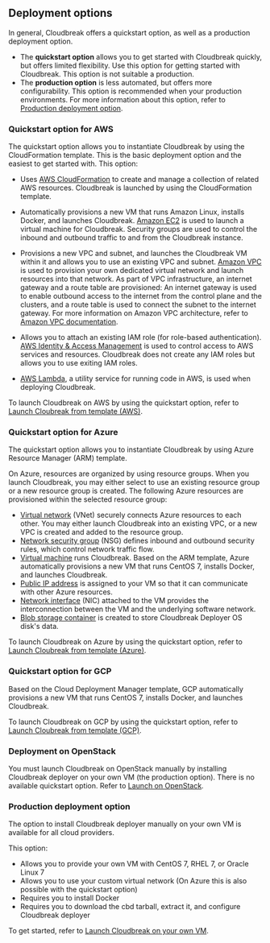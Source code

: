 ## Deployment options 

In general, Cloudbreak offers a quickstart option, as well as a production deployment option. 

* The **quickstart option** allows you to get started with Cloudbreak quickly, but offers limited flexibility. Use this option for getting started with Cloudbreak. This option is not suitable a production.        
* The **production option** is less automated, but offers more configurability. This option is recommended when your production environments. For more information about this option, refer to [Production deployment option](#production-deployment-option). 

### Quickstart option for AWS   

[Comment]: <> (This info is based on https://docs.hortonworks.com/HDPDocuments/HDCloudAWS/HDCloudAWS-1.16.5/bk_hdcloud-aws/content/index.html) 
  
The quickstart option allows you to instantiate Cloudbreak by using the CloudFormation template. This is the basic deployment option and the easiest to get started with. This option:

* Uses [AWS CloudFormation](https://aws.amazon.com/documentation/cloudformation/) to create and manage a collection of related AWS resources. Cloudbreak is launched by using the CloudFormation template.  

* Automatically provisions a new VM that runs Amazon Linux, installs Docker, and launches Cloudbreak. [Amazon EC2](https://aws.amazon.com/documentation/ec2/) is used to launch a virtual machine for Cloudbreak. Security groups are used to control the inbound and outbound traffic to and from the Cloudbreak instance. 
        
* Provisions a new VPC and subnet, and launches the Cloudbreak VM within it and allows you to use an existing VPC and subnet. [Amazon VPC](https://aws.amazon.com/documentation/vpc/) is used to provision your own dedicated virtual network and launch resources into that network. As part of VPC infrastructure, an internet gateway and a route table are provisioned: An internet gateway is used to enable outbound access to the internet from the control plane and the clusters, and a route table is used to connect the subnet to the internet gateway. For more information on Amazon VPC architecture, refer to [Amazon VPC documentation](https://docs.aws.amazon.com/AmazonVPC/latest/GettingStartedGuide/ExerciseOverview.html).    
    
* Allows you to attach an existing IAM role (for role-based authentication). [AWS Identity & Access Management](https://aws.amazon.com/documentation/iam/) is used to control access to AWS services and resources. Cloudbreak does not create any IAM roles but allows you to use exiting IAM roles.  
 
* [AWS Lambda](https://aws.amazon.com/documentation/lambda/), a utility service for running code in AWS, is used when deploying Cloudbreak.  

[Comment]: <> (What exactly is this Lambda service used for?) 

To launch Cloudbreak on AWS by using the quickstart option, refer to [Launch Cloubreak from template (AWS)](aws-launch.md).   


### Quickstart option for Azure     

[Comment]: <> (This info was pulled from https://hortonworks.github.io/cloudbreak-azure-docs/index.html)

The quickstart option allows you to instantiate Cloudbreak by using Azure Resource Manager (ARM) template. 

On Azure, resources are organized by using resource groups. When you launch Cloudbreak, you may either select to use an existing resource group or a new resource group is created. The following Azure resources are provisioned within the selected resource group:

* [Virtual network](https://docs.microsoft.com/en-us/azure/virtual-network/virtual-networks-overview) (VNet) securely connects Azure resources to each other. You may either launch Cloudbreak into an existing VPC, or a new VPC is created and added to the resource group.  
* [Network security group](https://docs.microsoft.com/en-us/azure/virtual-network/virtual-network-vnet-plan-design-arm) (NSG) defines inbound and outbound security rules, which control network traffic flow.  
* [Virtual machine](https://docs.microsoft.com/en-us/azure/virtual-machines/linux/overview?toc=%2Fazure%2Fvirtual-machines%2Flinux%2Ftoc.json) runs Cloudbreak. Based on the ARM template, Azure automatically provisions a new VM that runs CentOS 7, installs Docker, and launches Cloudbreak.   
* [Public IP address](https://docs.microsoft.com/en-us/azure/virtual-network/virtual-network-ip-addresses-overview-arm) is assigned to your VM so that it can communicate with other Azure resources.  
* [Network interface](https://docs.microsoft.com/en-us/azure/virtual-network/virtual-network-network-interface) (NIC) attached to the VM provides the interconnection between the VM and the underlying software network.  
* [Blob storage container](https://docs.microsoft.com/en-us/azure/storage/common/storage-introduction) is created to store Cloudbreak Deployer OS disk's data.  

To launch Cloudbreak on Azure by using the quickstart option, refer to [Launch Cloubreak from template (Azure)](azure-launch.md).

### Quickstart option for GCP   

Based on the Cloud Deployment Manager template, GCP automatically provisions a new VM that runs CentOS 7, installs Docker, and launches Cloudbreak. 

To launch Cloudbreak on GCP by using the quickstart option, refer to [Launch Cloubreak from template (GCP)](gcp-launch.md).


### Deployment on OpenStack  

You must launch Cloudbreak on OpenStack manually by installing Cloudbreak deployer on your own VM (the production option). There is no available quickstart option. Refer to [Launch on OpenStack](os-launch.md). 


### Production deployment option  
  
The option to install Cloudbreak deployer manually on your own VM is available for all cloud providers. 

This option:

 * Allows you to provide your own VM with CentOS 7, RHEL 7, or Oracle Linux 7  
 * Allows you to use your custom virtual network (On Azure this is also possible with the quickstart option)  
 * Requires you to install Docker  
 * Requires you to download the cbd tarball, extract it, and configure Cloudbreak deployer  

To get started, refer to [Launch Cloudbreak on your own VM](vm-launch.md).


